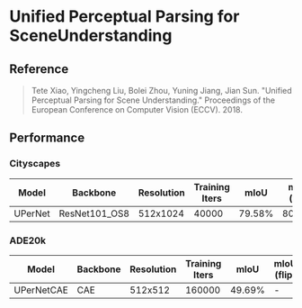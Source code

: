 # Unified Perceptual Parsing for SceneUnderstanding


## Reference

> Tete Xiao, Yingcheng Liu, Bolei Zhou, Yuning Jiang, Jian Sun. "Unified Perceptual Parsing for Scene Understanding." Proceedings of the European Conference on Computer Vision (ECCV). 2018.

## Performance

### Cityscapes

| Model | Backbone | Resolution | Training Iters | mIoU | mIoU (flip) | mIoU (ms+flip) | Links |
|-|-|-|-|-|-|-|-|
|UPerNet|ResNet101_OS8|512x1024|40000|79.58%|80.11%|80.41%|[model](https://bj.bcebos.com/paddleseg/dygraph/cityscapes/upernet_resnet101_os8_cityscapes_512x1024_40k/model.pdparams)\|[log](https://bj.bcebos.com/paddleseg/dygraph/cityscapes/upernet_resnet101_os8_cityscapes_512x1024_40k/train.log)\|[vdl](https://www.paddlepaddle.org.cn/paddle/visualdl/service/app/index?id=c635ae2e70e148796cd58fae5273c3d6)|


### ADE20k
| Model | Backbone | Resolution | Training Iters | mIoU | mIoU (flip) | mIoU (ms+flip) | Links |
|-|-|-|-|-|-|-|-|
|UPerNetCAE|CAE|512x512|160000| 49.69% | - | - |[model](https://bj.bcebos.com/paddleseg/dygraph/ade20k/upernet_caebase_ade20k_512x512_160k/model.pdparams)\|[log](https://bj.bcebos.com/paddleseg/dygraph/ade20k/upernet_caebase_ade20k_512x512_160k/train.log)|
